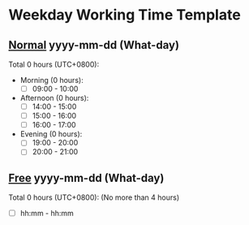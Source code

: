 Weekday Working Time Template
===

## [Normal](./WeekdayTemplate.md#normal-day-yyyy-mm-dd-what-day) yyyy-mm-dd (What-day)

Total 0 hours (UTC+0800):

- Morning (0 hours):
  - [ ] 09:00 - 10:00

- Afternoon (0 hours):
  - [ ] 14:00 - 15:00
  - [ ] 15:00 - 16:00
  - [ ] 16:00 - 17:00

- Evening (0 hours):
  - [ ] 19:00 - 20:00
  - [ ] 20:00 - 21:00

## [Free](./WeekdayTemplate.md#free-yyyy-mm-dd-what-day) yyyy-mm-dd (What-day)

Total 0 hours (UTC+0800): (No more than 4 hours)

- [ ] hh:mm - hh:mm

